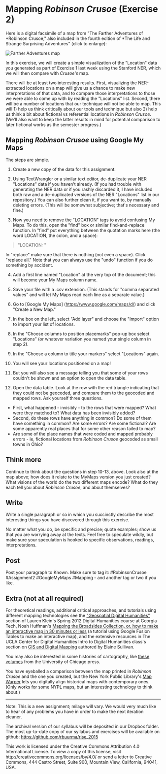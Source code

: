 # Mapping *Robinson Crusoe* (Exercise 2)

Here is a digital facsimile of a map from "The Farther Adventures of *Robinson Crusoe," also included in the fourth edition of *The Life and Strange Surprising Adventures" (click to enlarge):

![Farther Adventures map](http://pierre-marteau.com/editions/1719-robinson-crusoe/illus/1719-rc-vol-2-map.png)

In this exercise, we will create a simple visualization of the "Location" data you generated as part of Exercise 1 last week using the Stanford NER, which we will then compare with *Crusoe's* map.

There will be at least two interesting results. First, visualizing the NER-extracted locations on a map will give us a chance to make new interpretations of that data, and to compare those interpretations to those we were able to come up with by reading the "Locations" list. Second, there will be a number of locations that our technique will not be able to map. This will 1) help us think critically about our tools and technique but also 2) help us think a bit about fictional vs referential locations in *Robinson Crusoe*. (We'll also want to keep the latter results in mind for potential comparison to later fictional works as the semester progress.)

## Mapping *Robinson Crusoe* using Google My Maps

The steps are simple.

1.  Create a new copy of the data for this assignment.

2.  Using TextWrangler or a similar text editor, de-duplicate your NER "Locations" data if you haven't already. (If you had trouble with generating the NER data or if you rashly discarded it, I have included both raw and a de-duplicated versions of the NER "Locations" list in our repository.) You can also further clean it, if you want to, by manually deleting errors. (This will be somewhat subjective; that's necessary and fine.)

3.  Now you need to remove the "LOCATION" tags to avoid confusing My Maps. To do this, open the "find" box or similar find-and-replace function. In "find" put everything between the quotation marks here (the word LOCATION, the colon, and a space):

>  "LOCATION: "

In "replace" make sure that there is nothing (not even a space).  Click "replace all." Note that you can always use the "undo" function if you do something by accident.

4. Add a first line named "Location" at the very top of the document; this will become your My Maps column name.

5. Save your file with a .csv extension. (This stands for "comma separated values" and will let My Maps read each line as a separate value.)

6. Go to [Google My Maps] (https://www.google.com/maps/d/) and click "Create a New Map."

7. In the box on the left, select "Add layer" and choose the "Import" option to import your list of locations.

8. In the "Choose columns to position placemarks" pop-up box select "Locations" (or whatever variation you named your single column in step 2).

9. In the "Choose a column to title your markers" select "Locations" again.

10. You will see your locations positioned on a map!

11. But you will also see a message telling you that some of your rows couldn't be shown and an option to open the data table.

12. Open the data table. Look at the row with the red triangle indicating that they could not be geocoded, and compare them to the geocoded and mapped rows. Ask yourself three questions.
+ First, what happened - invisibly - to the rows that were mapped? What were they matched to? What data has been invisibly added?
+ Second, do these rows have anything in common? Do some of them have something in common? Are some errors? Are some fictional? Are some apparently real places that for some other reason failed to map?
+ Are some of the place names that were coded and mapped probably errors - ie, fictional locations from *Robinson Crusoe* geocoded as small towns in Ohio?

## Think more

Continue to think about the questions in step 10-13, above. Look also at the map above; how does it relate to the MyMaps version you just created? What visions of the world do the two different maps encode? What do they each tell you about *Robinson Crusoe*, and about themselves?

## Write

Write a single paragraph or so in which you succinctly describe the most interesting things you have discovered through this exercise.

No matter what you do, be specific and precise; quote examples; show us that you are worrying away at the texts. Feel free to speculate wildly, but make sure your speculation is hooked to specific observations, readings, interpretations.

## Post

Post your paragraph to Known. Make sure to tag it:  #RobinsonCrusoe #Assignment2 #GoogleMyMaps #Mapping - and another tag or two if you like.

## Extra (not at all required)

For theoretical readings, additional critical approaches,  and tutorials using different mapping technologies see the ["Geospatial Digital Humanities"](http://lkleincourses.lmc.gatech.edu/dh12/schedule/#geo) section of Lauren Klein's Spring 2012 Digital Humanities course at Georgia Tech, Noah Huffman's [Mapping the Broadsides Collection, or, how to make an interactive map in 30 minutes or less](https://blogs.library.duke.edu/bitstreams/2014/05/16/mapping-the-broadsides-collection-or-how-to-make-an-interactive-map-in-30-minutes-or-less/) (a tutorial using Google Fusion Tables to make an interactive map), and the extensive resources in The UCLA Center for Digital Humanities Intro to Digital Humanities class's section on [GIS and Digital Mapping](http://dh101.humanities.ucla.edu/?page_id=244) authored by Elaine Sullivan.

You may also be interested in some histories of cartography, like [these volumes](http://www.press.uchicago.edu/books/HOC/index.html) from the University of Chicago press.

You have eyeballed a comparison between the map printed in *Robinson Crusoe* and the one you created, but the New York Public Library's [Map Warper](http://maps.nypl.org/warper/) lets you digitally align historical maps with contemporary ones. (Only works for some NYPL maps, but an interesting technology to think about.)

----------


Note: This is a new assignment; milage will vary. We would very much like to hear of any problems you have in order to make the next iteration cleaner.

The archival version of our syllabus will be deposited in our Dropbox folder. The most up-to-date copy of our syllabus and exercises will be available on github: https://github.com/rbuurma/rise_2015

This work is licensed under the Creative Commons Attribution 4.0 International License. To view a copy of this license, visit http://creativecommons.org/licenses/by/4.0/ or send a letter to Creative Commons, 444 Castro Street, Suite 900, Mountain View, California, 94041, USA.
